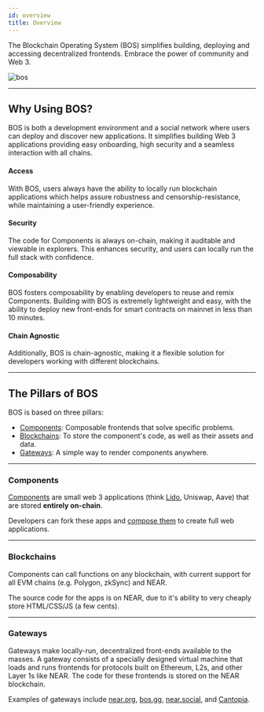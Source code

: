 ```yaml
---
id: overview
title: Overview
---
```


The Blockchain Operating System (BOS) simplifies building, deploying and accessing decentralized frontends. Embrace the power of community and Web 3.

![bos](/docs/bos-landing.png)


---

## Why Using BOS?

BOS is both a development environment and a social network where users can deploy and discover new applications. It simplifies building Web 3 applications providing easy onboarding, high security and a seamless interaction with all chains.

#### Access 
With BOS, users always have the ability to locally run blockchain applications which helps assure robustness and censorship-resistance, while maintaining a user-friendly experience.

#### Security
The code for Components is always on-chain, making it auditable and viewable in explorers. This enhances security, and users can locally run the full stack with confidence. 

#### Composability
BOS fosters composability by enabling developers to reuse and remix Components. Building with BOS is extremely lightweight and easy, with the ability to deploy new front-ends for smart contracts on mainnet in less than 10 minutes.

#### Chain Agnostic
Additionally, BOS is chain-agnostic, making it a flexible solution for developers working with different blockchains.

---

## The Pillars of BOS

BOS is based on three pillars: 
- [Components](#components): Composable frontends that solve specific problems.
- [Blockchains](#blockchains): To store the component's code, as well as their assets and data.
- [Gateways](#gateways): A simple way to render components anywhere.

<hr class="subsection" />

### Components

[Components](home.md) are small web 3 applications (think [Lido](tutorial/hello-lido.md), Uniswap, Aave) that are stored **entirely on-chain**.

Developers can fork these apps and [compose them](./home.md#composing-components) to create full web applications.

<hr class="subsection" />

### Blockchains

Components can call functions on any blockchain, with current support for all EVM chains (e.g. Polygon, zkSync) and NEAR.

The source code for the apps is on NEAR, due to it's ability to very cheaply store HTML/CSS/JS (a few cents).

<hr class="subsection" />

### Gateways

Gateways make locally-run, decentralized front-ends available to the masses. A gateway consists of a specially designed virtual machine that loads and runs frontends for protocols built on Ethereum, L2s, and other Layer 1s like NEAR. The code for these frontends is stored on the NEAR blockchain. 

Examples of gateways include [near.org](https://near.org), [bos.gg](https://bos.gg), [near.social](https://near.social), and [Cantopia](https://cantopia.pages.dev).
